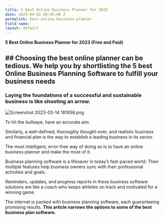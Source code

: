 ```yaml
---
title: 5 Best Online Business Planner for 2023
date: 2023-04-02 20:45:00 Z
permalink: best-online-business-planner
Field name: 
layout: default
---
```


**5 Best Online Business Planner for 2023 (Free and Paid)**

## ## Choosing the best online planner can be tedious. We help you by shortlisting the 5 best Online Business Planning Software to fulfill your business needs

### Laying the foundations of a successful and sustainable business is like shooting an arrow.

![Screenshot 2023-03-14 181958.png](/uploads/Screenshot%202023-03-14%20181958.png)

To hit the bullseye, have an accurate aim.

Similarly, a well-defined, thoroughly thought-over, and realistic business and financial plan is the way to establish a leading business in its sector.

The most intelligent, error-free way of doing so is to have an online business planner and make the most of it.

Business planning software is a lifesaver in today’s fast-paced world. Their multiple features help business owners sync with their professional activities and goals.

Reminders, updates, and progress reports in these business software solutions are like a coach who keeps athletes on track and motivated for a winning game.

The internet is packed with business planning software, each guaranteeing promising results. **This article narrows the options to some of the best business plan software.**